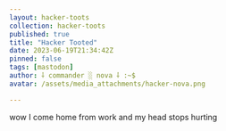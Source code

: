 ```yaml
---
layout: hacker-toots
collection: hacker-toots
published: true
title: "Hacker Tooted"
date: 2023-06-19T21:34:42Z
pinned: false
tags: [mastodon]
author: ⸸ commander ░ nova ⸸ :~$
avatar: /assets/media_attachments/hacker-nova.png

---
```


<p>wow I come home from work and my head stops hurting</p>


